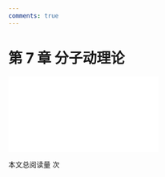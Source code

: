 ```yaml
---
comments: true
---
```


# 第 7 章 分子动理论

<object data="第 7 章 分子动理论.pdf" type="application/pdf" width="150%" height="800">
    <embed src="第 7 章 分子动理论.pdf" type="application/pdf" />
</object>

<span id="busuanzi_container_page_pv">本文总阅读量 <span id="busuanzi_value_page_pv"></span> 次</span>